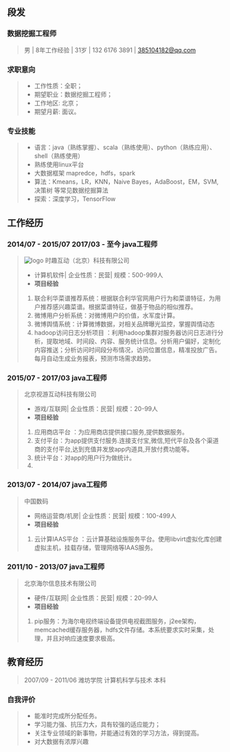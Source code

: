 ## 段发

### 数据挖掘工程师

> 男 | 8年工作经验 | 31岁 | 132 6176 3891 | 385104182@qq.com


### <i class="icon-pencil"></i> **求职意向**

> - 工作性质：全职；
> - 期望职业：数据挖掘工程师；
> - 工作地区: 北京；
> - 期望月薪: 面议。

### <i class="icon-pencil"></i> **专业技能**

> - 语言：java（熟练掌握）、scala（熟练使用）、python（熟练应用）、shell（熟练使用）
> - 熟练使用linux平台
> - 大数据框架 mapredce，hdfs，spark
> - 算法：Kmeans，LR，KNN，Naive Bayes，AdaBoost，EM，SVM,决策树 等常见数据挖掘算法
> - 探索：深度学习，TensorFlow

## 工作经历

### 2014/07 - 2015/07  2017/03 - 至今 java工程师

> ![logo](http://www.social-touch.com/favicon.ico) 时趣互动（北京）科技有限公司
> 
> - 计算机软件| 企业性质：民营| 规模：500-999人
> - **项目经验**
>  1. 联合利华菜谱推荐系统：根据联合利华官网用户行为和菜谱特征，为用户推荐感兴趣菜谱。根据菜谱特征，做基于物品的相似推荐。
>  2. 微博用户分析系统：对微博用户的价值，水军度计算。
>  3. 微博舆情系统：计算微博数据，对相关品牌曝光监控，掌握舆情动态
>  4. hadoop访问日志分析项目 ：利用hadoop集群对服务器访问日志进行分析，提取地域、时间段、内容、服务统计信息。分析用户偏好，定制化内容推送；分析访问时间段分布情况，访问位置信息，精准投放广告。每月自动生成业务报表，预测市场需求趋势。


### 2015/07 - 2017/03 java工程师

> 北京视游互动科技有限公司
> 
> - 游戏/互联网| 企业性质：民营| 规模：20-99人
> - **项目经验**
>  1. 应用商店平台 ：为应用商店提供接口服务,提供数据服务。
>  2. 支付平台：为app提供支付服务.连接支付宝,微信,短代平台及各个渠道商的支付平台,达到充值并发放app内道具,开放付费功能等。
>  3. 统计平台：对app的用户行为做统计。
>  4. 


### 2013/07 - 2014/07 java工程师

> 中国数码
> 
> - 网络运营商/机房| 企业性质：民营| 规模：100-499人
> - **项目经验**
>  1. 云计算IAAS平台 ：云计算基础设施服务平台。使用libvirt虚拟化库创建虚拟主机，挂载存储，管理网络等IAAS服务。


### 2011/10 - 2013/07 java工程师

> 北京海尔信息技术有限公司
> 
> - 硬件/互联网| 企业性质：民营| 规模：20-99人
> - **项目经验**
>  1. pip服务：为海尔电视终端设备提供电视截图服务，j2ee架构，memcached缓存服务器，hdfs文件存储。本系统要求实时采集，处理，并且对响应速度要求极高。

## 教育经历

> 2007/09 - 2011/06 潍坊学院  计算机科学与技术  本科

### <i class="icon-book"></i> **自我评价**

> - 能准时完成所分配任务。
> - 学习能力强、抗压力大，具有较强的适应能力；
> - 关注专业领域的新事物，并能通过有效的学习方法，得到提高。
> - 对大数据有浓厚兴趣


